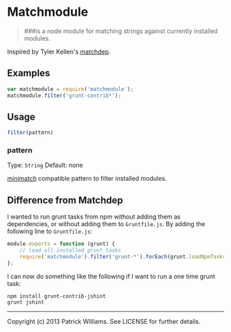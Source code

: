 # Matchmodule
> ###is a node module for matching strings against currently installed modules.

Inspired by Tyler Kellen's [matchdep](https://github.com/tkellen/node-matchdep).

## Examples

```js
var matchmodule = require('matchmodule');
matchmodule.filter('grunt-contrib*');
```

## Usage

```js
filter(pattern)
```

### pattern
Type: `String`
Default: none

[minimatch](/isaacs/minimatch) compatible pattern to filter installed modules.
## Difference from Matchdep

I wanted to run grunt tasks from npm without adding them as dependencies, or without adding them to `Gruntfile.js`. By adding the following line to `Gruntfile.js`:
```js
module.exports = function (grunt) {
    // load all installed grunt tasks
    require('matchmodule').filter('grunt-*').forEach(grunt.loadNpmTasks);
};
```
I can now do something like the following if I want to run a one time grunt task:
```
npm install grunt-contrib-jshint
grunt jshint
```

---
Copyright (c) 2013 Patrick Williams. See LICENSE for further details.
